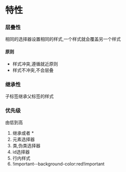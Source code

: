 # 特性

### 层叠性

相同的选择器设置相同的样式,一个样式就会覆盖另一个样式

#### 原则

- 样式冲突,遵循就近原则
- 样式不冲突,不会层叠

### 继承性

子标签继承父标签的样式

### 优先级

由低到高

1. 继承或者 *
2. 元素选择器
3. 类,伪类选择器
4. id选择器
5. 行内样式
6. !important--background-color:red!important
